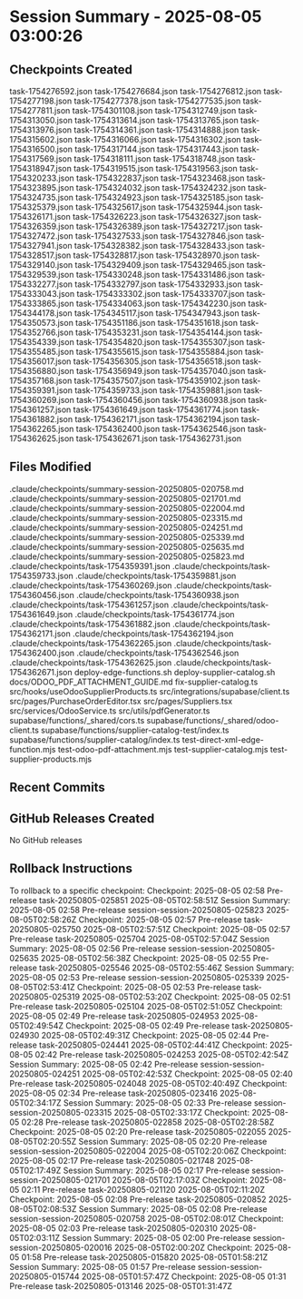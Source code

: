 # Session Summary - 2025-08-05 03:00:26

## Checkpoints Created
task-1754276592.json
task-1754276684.json
task-1754276812.json
task-1754277198.json
task-1754277378.json
task-1754277535.json
task-1754277811.json
task-1754301108.json
task-1754312749.json
task-1754313050.json
task-1754313614.json
task-1754313765.json
task-1754313976.json
task-1754314361.json
task-1754314888.json
task-1754315602.json
task-1754316066.json
task-1754316302.json
task-1754316500.json
task-1754317144.json
task-1754317443.json
task-1754317569.json
task-1754318111.json
task-1754318748.json
task-1754318947.json
task-1754319515.json
task-1754319563.json
task-1754320233.json
task-1754322837.json
task-1754323468.json
task-1754323895.json
task-1754324032.json
task-1754324232.json
task-1754324735.json
task-1754324923.json
task-1754325185.json
task-1754325379.json
task-1754325617.json
task-1754325944.json
task-1754326171.json
task-1754326223.json
task-1754326327.json
task-1754326359.json
task-1754326389.json
task-1754327217.json
task-1754327472.json
task-1754327533.json
task-1754327846.json
task-1754327941.json
task-1754328382.json
task-1754328433.json
task-1754328517.json
task-1754328817.json
task-1754328970.json
task-1754329140.json
task-1754329409.json
task-1754329465.json
task-1754329539.json
task-1754330248.json
task-1754331486.json
task-1754332277.json
task-1754332797.json
task-1754332933.json
task-1754333043.json
task-1754333302.json
task-1754333707.json
task-1754333865.json
task-1754334063.json
task-1754342230.json
task-1754344178.json
task-1754345117.json
task-1754347943.json
task-1754350573.json
task-1754351186.json
task-1754351618.json
task-1754352766.json
task-1754353231.json
task-1754354144.json
task-1754354339.json
task-1754354820.json
task-1754355307.json
task-1754355485.json
task-1754355615.json
task-1754355884.json
task-1754356017.json
task-1754356305.json
task-1754356518.json
task-1754356880.json
task-1754356949.json
task-1754357040.json
task-1754357168.json
task-1754357507.json
task-1754359102.json
task-1754359391.json
task-1754359733.json
task-1754359881.json
task-1754360269.json
task-1754360456.json
task-1754360938.json
task-1754361257.json
task-1754361649.json
task-1754361774.json
task-1754361882.json
task-1754362171.json
task-1754362194.json
task-1754362265.json
task-1754362400.json
task-1754362546.json
task-1754362625.json
task-1754362671.json
task-1754362731.json

## Files Modified
.claude/checkpoints/summary-session-20250805-020758.md
.claude/checkpoints/summary-session-20250805-021701.md
.claude/checkpoints/summary-session-20250805-022004.md
.claude/checkpoints/summary-session-20250805-023315.md
.claude/checkpoints/summary-session-20250805-024251.md
.claude/checkpoints/summary-session-20250805-025339.md
.claude/checkpoints/summary-session-20250805-025635.md
.claude/checkpoints/summary-session-20250805-025823.md
.claude/checkpoints/task-1754359391.json
.claude/checkpoints/task-1754359733.json
.claude/checkpoints/task-1754359881.json
.claude/checkpoints/task-1754360269.json
.claude/checkpoints/task-1754360456.json
.claude/checkpoints/task-1754360938.json
.claude/checkpoints/task-1754361257.json
.claude/checkpoints/task-1754361649.json
.claude/checkpoints/task-1754361774.json
.claude/checkpoints/task-1754361882.json
.claude/checkpoints/task-1754362171.json
.claude/checkpoints/task-1754362194.json
.claude/checkpoints/task-1754362265.json
.claude/checkpoints/task-1754362400.json
.claude/checkpoints/task-1754362546.json
.claude/checkpoints/task-1754362625.json
.claude/checkpoints/task-1754362671.json
deploy-edge-functions.sh
deploy-supplier-catalog.sh
docs/ODOO_PDF_ATTACHMENT_GUIDE.md
fix-supplier-catalog.ts
src/hooks/useOdooSupplierProducts.ts
src/integrations/supabase/client.ts
src/pages/PurchaseOrderEditor.tsx
src/pages/Suppliers.tsx
src/services/OdooService.ts
src/utils/pdfGenerator.ts
supabase/functions/_shared/cors.ts
supabase/functions/_shared/odoo-client.ts
supabase/functions/supplier-catalog-test/index.ts
supabase/functions/supplier-catalog/index.ts
test-direct-xml-edge-function.mjs
test-odoo-pdf-attachment.mjs
test-supplier-catalog.mjs
test-supplier-products.mjs

## Recent Commits


## GitHub Releases Created
No GitHub releases

## Rollback Instructions
To rollback to a specific checkpoint:
Checkpoint: 2025-08-05 02:58	Pre-release	task-20250805-025851	2025-08-05T02:58:51Z
Session Summary: 2025-08-05 02:58	Pre-release	session-session-20250805-025823	2025-08-05T02:58:26Z
Checkpoint: 2025-08-05 02:57	Pre-release	task-20250805-025750	2025-08-05T02:57:51Z
Checkpoint: 2025-08-05 02:57	Pre-release	task-20250805-025704	2025-08-05T02:57:04Z
Session Summary: 2025-08-05 02:56	Pre-release	session-session-20250805-025635	2025-08-05T02:56:38Z
Checkpoint: 2025-08-05 02:55	Pre-release	task-20250805-025546	2025-08-05T02:55:46Z
Session Summary: 2025-08-05 02:53	Pre-release	session-session-20250805-025339	2025-08-05T02:53:41Z
Checkpoint: 2025-08-05 02:53	Pre-release	task-20250805-025319	2025-08-05T02:53:20Z
Checkpoint: 2025-08-05 02:51	Pre-release	task-20250805-025104	2025-08-05T02:51:05Z
Checkpoint: 2025-08-05 02:49	Pre-release	task-20250805-024953	2025-08-05T02:49:54Z
Checkpoint: 2025-08-05 02:49	Pre-release	task-20250805-024930	2025-08-05T02:49:31Z
Checkpoint: 2025-08-05 02:44	Pre-release	task-20250805-024441	2025-08-05T02:44:41Z
Checkpoint: 2025-08-05 02:42	Pre-release	task-20250805-024253	2025-08-05T02:42:54Z
Session Summary: 2025-08-05 02:42	Pre-release	session-session-20250805-024251	2025-08-05T02:42:53Z
Checkpoint: 2025-08-05 02:40	Pre-release	task-20250805-024048	2025-08-05T02:40:49Z
Checkpoint: 2025-08-05 02:34	Pre-release	task-20250805-023416	2025-08-05T02:34:17Z
Session Summary: 2025-08-05 02:33	Pre-release	session-session-20250805-023315	2025-08-05T02:33:17Z
Checkpoint: 2025-08-05 02:28	Pre-release	task-20250805-022858	2025-08-05T02:28:58Z
Checkpoint: 2025-08-05 02:20	Pre-release	task-20250805-022055	2025-08-05T02:20:55Z
Session Summary: 2025-08-05 02:20	Pre-release	session-session-20250805-022004	2025-08-05T02:20:06Z
Checkpoint: 2025-08-05 02:17	Pre-release	task-20250805-021748	2025-08-05T02:17:49Z
Session Summary: 2025-08-05 02:17	Pre-release	session-session-20250805-021701	2025-08-05T02:17:03Z
Checkpoint: 2025-08-05 02:11	Pre-release	task-20250805-021120	2025-08-05T02:11:20Z
Checkpoint: 2025-08-05 02:08	Pre-release	task-20250805-020852	2025-08-05T02:08:53Z
Session Summary: 2025-08-05 02:08	Pre-release	session-session-20250805-020758	2025-08-05T02:08:01Z
Checkpoint: 2025-08-05 02:03	Pre-release	task-20250805-020310	2025-08-05T02:03:11Z
Session Summary: 2025-08-05 02:00	Pre-release	session-session-20250805-020016	2025-08-05T02:00:20Z
Checkpoint: 2025-08-05 01:58	Pre-release	task-20250805-015820	2025-08-05T01:58:21Z
Session Summary: 2025-08-05 01:57	Pre-release	session-session-20250805-015744	2025-08-05T01:57:47Z
Checkpoint: 2025-08-05 01:31	Pre-release	task-20250805-013146	2025-08-05T01:31:47Z
